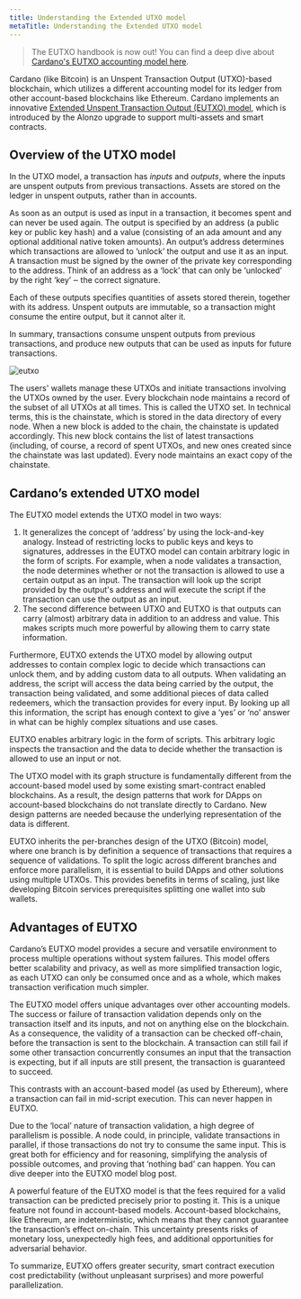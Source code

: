 ```yaml
---
title: Understanding the Extended UTXO model
metaTitle: Understanding the Extended UTXO model
---
```


>The EUTXO handbook is now out! You can find a deep dive about [Cardano's EUTXO accounting model here](https://ucarecdn.com/3da33f2f-73ac-4c9b-844b-f215dcce0628/EUTXOhandbook_for_EC.pdf). 

Cardano (like Bitcoin) is an Unspent Transaction Output (UTXO)-based blockchain, which utilizes a different accounting model for its ledger from other account-based blockchains like Ethereum. Cardano implements an innovative [Extended Unspent Transaction Output (EUTXO) model](https://iohk.io/en/blog/posts/2021/03/11/cardanos-extended-utxo-accounting-model/), which is introduced by the Alonzo upgrade to support multi-assets and smart contracts.

## Overview of the UTXO model
In the UTXO model, a transaction has *inputs* and *outputs*, where the inputs are unspent outputs from previous transactions. Assets are stored on the ledger in unspent outputs, rather than in accounts. 

As soon as an output is used as input in a transaction, it becomes spent and can never be used again. The output is specified by an address (a public key or public key hash) and a value (consisting of an ada amount and any optional additional native token amounts). 
An output’s address determines which transactions are allowed to ‘unlock’ the output and use it as an input. A transaction must be signed by the owner of the private key corresponding to the address. Think of an address as a ‘lock’ that can only be ‘unlocked’ by the right ‘key’ ‒ the correct signature.

Each of these outputs specifies quantities of assets stored therein, together with its address. Unspent outputs are immutable, so a transaction might consume the entire output, but it cannot alter it.

In summary, transactions consume unspent outputs from previous transactions, and produce new outputs that can be used as inputs for future transactions.

![eutxo](https://ucarecdn.com/2a252deb-412f-4019-ae1e-e6dba7dea50b/)

The users' wallets manage these UTXOs and initiate transactions involving the UTXOs owned by the user. Every blockchain node maintains a record of the subset of all UTXOs at all times. This is called the UTXO set. In technical terms, this is the chainstate, which is stored in the data directory of every node. When a new block is added to the chain, the chainstate is updated accordingly. This new block contains the list of latest transactions (including, of course, a record of spent UTXOs, and new ones created since the chainstate was last updated). Every node maintains an exact copy of the chainstate.

## Cardano’s extended UTXO model 
The EUTXO model extends the UTXO model in two ways:
1. It generalizes the concept of ‘address’ by using the lock-and-key analogy. Instead of restricting locks to public keys and keys to signatures, addresses in the EUTXO model can contain arbitrary logic in the form of scripts. For example, when a node validates a transaction, the node determines whether or not the transaction is allowed to use a certain output as an input. The transaction will look up the script provided by the output's address and will execute the script if the transaction can use the output as an input.
2. The second difference between UTXO and EUTXO is that outputs can carry (almost) arbitrary data in addition to an address and value. This makes scripts much more powerful by allowing them to carry state information.

Furthermore, EUTXO extends the UTXO model by allowing output addresses to contain complex logic to decide which transactions can unlock them, and by adding custom data to all outputs. When validating an address, the script will access the data being carried by the output, the transaction being validated, and some additional pieces of data called redeemers, which the transaction provides for every input. By looking up all this information, the script has enough context to give a ‘yes’ or ‘no’ answer in what can be highly complex situations and use cases.

EUTXO enables arbitrary logic in the form of scripts. This arbitrary logic inspects the transaction and the data to decide whether the transaction is allowed to use an input or not.

The UTXO model with its graph structure is fundamentally different from the account-based model used by some existing smart-contract enabled blockchains. As a result, the design patterns that work for DApps on account-based blockchains do not translate directly to Cardano. New design patterns are needed because the underlying representation of the data is different.

EUTXO	 inherits the per-branches design of the UTXO (Bitcoin) model, where one branch is by definition a sequence of transactions that requires a sequence of validations. To split the logic across different branches and enforce more parallelism, it is essential to build DApps and other solutions using multiple UTXOs. This provides benefits in terms of scaling, just like developing Bitcoin services prerequisites splitting one wallet into sub wallets. 

## Advantages of EUTXO 
Cardano’s EUTXO model provides a secure and versatile environment to process multiple operations without system failures. This model offers better scalability and privacy, as well as more simplified transaction logic, as each UTXO can only be consumed once and as a whole, which makes transaction verification much simpler.

The EUTXO model offers unique advantages over other accounting models. The success or failure of transaction validation depends only on the transaction itself and its inputs, and not on anything else on the blockchain. As a consequence, the validity of a transaction can be checked off-chain, before the transaction is sent to the blockchain. A transaction can still fail if some other transaction concurrently consumes an input that the transaction is expecting, but if all inputs are still present, the transaction is guaranteed to succeed.

This contrasts with an account-based model (as used by Ethereum), where a transaction can fail in mid-script execution. This can never happen in EUTXO. 

Due to the ‘local’ nature of transaction validation, a high degree of parallelism is possible. A node could, in principle, validate transactions in parallel, if those transactions do not try to consume the same input. This is great both for efficiency and for reasoning, simplifying the analysis of possible outcomes, and proving that ‘nothing bad’ can happen. You can dive deeper into the EUTXO model blog post.

A powerful feature of the EUTXO model is that the fees required for a valid transaction can be predicted precisely prior to posting it. This is a unique feature not found in account-based models. Account-based blockchains, like Ethereum, are indeterministic, which means that they cannot guarantee the transaction’s effect on-chain. This uncertainty presents risks of monetary loss, unexpectedly high fees, and additional opportunities for adversarial behavior.

To summarize, EUTXO offers greater security, smart contract execution cost predictability (without unpleasant surprises) and more powerful parallelization. 
